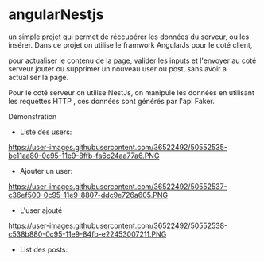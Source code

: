 # angularNestjs

un simple projet qui permet de réccupérer les données du serveur, ou les insérer. Dans ce projet on utilise le framwork AngularJs pour le coté client,

pour actualiser le contenu de la page, valider les inputs et l'envoyer au coté serveur jouter ou supprimer un nouveau user ou post, sans avoir a actualiser la page.

Pour le coté serveur on utilise NestJs, on manipule les données en utilisant les requettes HTTP , ces données sont générés par l'api Faker.

Démonstration
- Liste des users: 

https://user-images.githubusercontent.com/36522492/50552535-be11aa80-0c95-11e9-8ffb-fa6c24aa77a6.PNG

 - Ajouter un user:
 
https://user-images.githubusercontent.com/36522492/50552537-c36ef500-0c95-11e9-8807-ddc9e726a605.PNG

- L'user ajouté

https://user-images.githubusercontent.com/36522492/50552538-c538b880-0c95-11e9-84fb-e22453007211.PNG

- List des posts:
